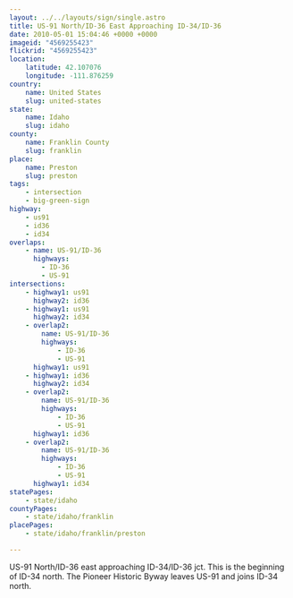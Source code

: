 ```yaml
---
layout: ../../layouts/sign/single.astro
title: US-91 North/ID-36 East Approaching ID-34/ID-36
date: 2010-05-01 15:04:46 +0000 +0000
imageid: "4569255423"
flickrid: "4569255423"
location:
    latitude: 42.107076
    longitude: -111.876259
country:
    name: United States
    slug: united-states
state:
    name: Idaho
    slug: idaho
county:
    name: Franklin County
    slug: franklin
place:
    name: Preston
    slug: preston
tags:
    - intersection
    - big-green-sign
highway:
    - us91
    - id36
    - id34
overlaps:
    - name: US-91/ID-36
      highways:
        - ID-36
        - US-91
intersections:
    - highway1: us91
      highway2: id36
    - highway1: us91
      highway2: id34
    - overlap2:
        name: US-91/ID-36
        highways:
            - ID-36
            - US-91
      highway1: us91
    - highway1: id36
      highway2: id34
    - overlap2:
        name: US-91/ID-36
        highways:
            - ID-36
            - US-91
      highway1: id36
    - overlap2:
        name: US-91/ID-36
        highways:
            - ID-36
            - US-91
      highway1: id34
statePages:
    - state/idaho
countyPages:
    - state/idaho/franklin
placePages:
    - state/idaho/franklin/preston

---
```

US-91 North/ID-36 east approaching ID-34/ID-36 jct.  This is the beginning of ID-34 north.  The Pioneer Historic Byway leaves US-91 and joins ID-34 north.